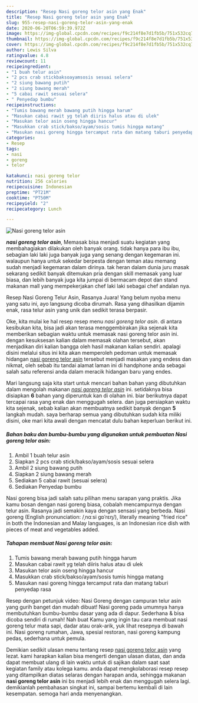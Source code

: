 ```yaml
---
description: "Resep Nasi goreng telor asin yang Enak"
title: "Resep Nasi goreng telor asin yang Enak"
slug: 955-resep-nasi-goreng-telor-asin-yang-enak
date: 2020-06-20T06:59:39.972Z
image: https://img-global.cpcdn.com/recipes/f9c214f8e7d1fb5b/751x532cq70/nasi-goreng-telor-asin-foto-resep-utama.jpg
thumbnail: https://img-global.cpcdn.com/recipes/f9c214f8e7d1fb5b/751x532cq70/nasi-goreng-telor-asin-foto-resep-utama.jpg
cover: https://img-global.cpcdn.com/recipes/f9c214f8e7d1fb5b/751x532cq70/nasi-goreng-telor-asin-foto-resep-utama.jpg
author: Lewis Silva
ratingvalue: 4.8
reviewcount: 11
recipeingredient:
- "1 buah telur asin"
- "2 pcs crab stickbaksoayamsosis sesuai selera"
- "2 siung bawang putih"
- "2 siung bawang merah"
- "5 cabai rawit sesuai selera"
- " Penyedap bumbu"
recipeinstructions:
- "Tumis bawang merah bawang putih hingga harum"
- "Masukan cabai rawit yg telah diiris halus atau di ulek"
- "Masukan telor asin oseng hingga hancur"
- "Masukkan crab stick/bakso/ayam/sosis tumis hingga matang"
- "Masukan nasi goreng hingga tercamput rata dan matang taburi penyedap rasa"
categories:
- Resep
tags:
- nasi
- goreng
- telor

katakunci: nasi goreng telor 
nutrition: 256 calories
recipecuisine: Indonesian
preptime: "PT21M"
cooktime: "PT50M"
recipeyield: "2"
recipecategory: Lunch

---
```



![Nasi goreng telor asin](https://img-global.cpcdn.com/recipes/f9c214f8e7d1fb5b/751x532cq70/nasi-goreng-telor-asin-foto-resep-utama.jpg)

<b><i>nasi goreng telor asin</i></b>, Memasak bisa menjadi suatu kegiatan yang membahagiakan dilakukan oleh banyak orang. tidak hanya para ibu ibu, sebagian laki laki juga banyak juga yang senang dengan kegemaran ini. walaupun hanya untuk sekedar berpesta dengan teman atau memang sudah menjadi kegemaran dalam dirinya. tak heran dalam dunia juru masak sekarang sedikit banyak ditemukan pria dengan skill memasak yang luar biasa, dan lebih banyak juga kita jumpai di bermacam depot dan stand makanan mall yang mempekerjakan chef laki laki sebagai chef andalan nya.

Resep Nasi Goreng Telur Asin, Rasanya Juara! Yang belum nyoba menu yang satu ini, ayo langsung dicoba dirumah. Rasa yang dihasilkan dijamin enak, rasa telur asin yang unik dan sedikit terasa berpasir.

Oke, kita mulai ke hal resep resep menu <i>nasi goreng telor asin</i>. di antara kesibukan kita, bisa jadi akan terasa menggembirakan jika sejenak kita memberikan sebagian waktu untuk memasak nasi goreng telor asin ini. dengan kesuksesan kalian dalam memasak olahan tersebut, akan menjadikan diri kalian bangga oleh hasil makanan kalian sendiri. apalagi disini melalui situs ini kita akan memperoleh pedoman untuk memasak hidangan <u>nasi goreng telor asin</u> tersebut menjadi masakan yang endess dan nikmat, oleh sebab itu tandai alamat laman ini di handphone anda sebagai salah satu referensi anda dalam meracik hidangan baru yang endes.


Mari langsung saja kita start untuk mencari bahan bahan yang dibutuhkan dalam mengolah makanan <u><i>nasi goreng telor asin</i></u> ini. setidaknya bisa disiapkan <b>6</b> bahan yang diperuntuk kan di olahan ini. biar berikutnya dapat tercapai rasa yang enak dan menggugah selera. dan juga persiapkan waktu kita sejenak, sebab kalian akan membuatnya sedikit banyak dengan <b>5</b> langkah mudah. saya berharap semua yang dibutuhkan sudah kita miliki disini, oke mari kita awali dengan mencatat dulu bahan keperluan berikut ini.

<!--inarticleads1-->

##### Bahan baku dan bumbu-bumbu yang digunakan untuk pembuatan Nasi goreng telor asin:

1. Ambil 1 buah telur asin
1. Siapkan 2 pcs crab stick/bakso/ayam/sosis sesuai selera
1. Ambil 2 siung bawang putih
1. Siapkan 2 siung bawang merah
1. Sediakan 5 cabai rawit (sesuai selera)
1. Sediakan  Penyedap bumbu


Nasi goreng bisa jadi salah satu pilihan menu sarapan yang praktis. Jika kamu bosan dengan nasi goreng biasa, cobalah mencampurnya dengan telur asin. Rasanya jadi semakin kaya dengan sensasi yang berbeda. Nasi goreng (English pronunciation: /ˌnɑːsi ɡɒˈrɛŋ/), literally meaning &#34;fried rice&#34; in both the Indonesian and Malay languages, is an Indonesian rice dish with pieces of meat and vegetables added. 

<!--inarticleads2-->

##### Tahapan membuat Nasi goreng telor asin:

1. Tumis bawang merah bawang putih hingga harum
1. Masukan cabai rawit yg telah diiris halus atau di ulek
1. Masukan telor asin oseng hingga hancur
1. Masukkan crab stick/bakso/ayam/sosis tumis hingga matang
1. Masukan nasi goreng hingga tercamput rata dan matang taburi penyedap rasa


Resep dengan petunjuk video: Nasi Goreng dengan campuran telur asin yang gurih banget dan mudah dibuat! Nasi goreng pada umumnya hanya membutuhkan bumbu-bumbu dasar yang ada di dapur. Sederhana &amp; bisa dicoba sendiri di rumah! Nah buat Kamu yang ingin tau cara membuat nasi goreng telur mata sapi, dadar atau orak-arik, yuk lihat resepnya di bawah ini. Nasi goreng rumahan, Jawa, spesial restoran, nasi goreng kampung pedas, sederhana untuk pemula. 

Demikian sedikit ulasan menu tentang resep <u>nasi goreng telor asin</u> yang lezat. kami harapkan kalian bisa mengerti dengan ulasan diatas, dan anda dapat membuat ulang di lain waktu untuk di sajikan dalam saat saat kegiatan family atau kolega kamu. anda dapat mengkolaborasi resep resep yang ditampilkan diatas selaras dengan harapan anda, sehingga makanan <b>nasi goreng telor asin</b> ini bs menjadi lebih enak dan menggugah selera lagi. demikianlah pembahasan singkat ini, sampai bertemu kembali di lain kesempatan. semoga hari anda menyenangkan.
